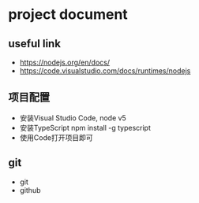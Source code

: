 # project document

## useful link
- https://nodejs.org/en/docs/
- https://code.visualstudio.com/docs/runtimes/nodejs

## 项目配置
- 安装Visual Studio Code, node v5
- 安装TypeScript npm install -g typescript
- 使用Code打开项目即可


## git
- git
- github